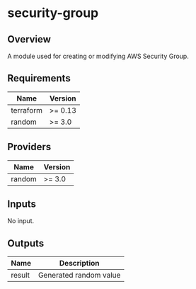 # security-group

## Overview

A module used for creating or modifying AWS Security Group.

<!-- BEGINNING OF PRE-COMMIT-TERRAFORM DOCS HOOK -->
## Requirements

| Name | Version |
|------|---------|
| terraform | >= 0.13 |
| random | >= 3.0 |

## Providers

| Name | Version |
|------|---------|
| random | >= 3.0 |

## Inputs

No input.

## Outputs

| Name | Description |
|------|-------------|
| result | Generated random value |

<!-- END OF PRE-COMMIT-TERRAFORM DOCS HOOK -->
